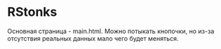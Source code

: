 # RStonks
Основная страница - main.html. Можно потыкать кнопочки, но из-за отсутствия реальных данных мало чего будет меняться.
